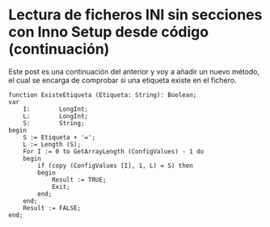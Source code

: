 # Lectura de ficheros INI sin secciones con Inno Setup desde código (continuación)

Este post es una continuación del anterior y voy a añadir un nuevo método, el cual se encarga de comprobar si una etiqueta existe en el fichero.

``` delphi
function ExisteEtiqueta (Etiqueta: String): Boolean;
var
    I:        LongInt;
    L:        LongInt;
    S:        String;
begin
    S := Etiqueta + '=';
    L := Length (S);
    For I := 0 to GetArrayLength (ConfigValues) - 1 do
    begin
        if (copy (ConfigValues [I], 1, L) = S) then
        begin
            Result := TRUE;
            Exit;
        end;
    end;
    Result := FALSE;
end;
```
